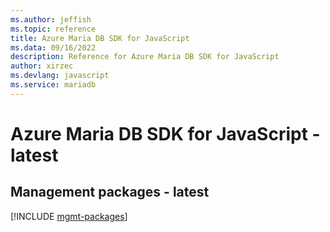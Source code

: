 ```yaml
---
ms.author: jeffish
ms.topic: reference
title: Azure Maria DB SDK for JavaScript
ms.data: 09/16/2022
description: Reference for Azure Maria DB SDK for JavaScript
author: xirzec
ms.devlang: javascript
ms.service: mariadb
---
```

# Azure Maria DB SDK for JavaScript - latest

## Management packages - latest
[!INCLUDE [mgmt-packages](maria-db-mgmt-index.md)]